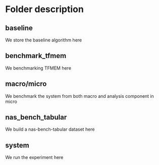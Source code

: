 # Folder description

## baseline

We store the baseline algorithm here

## benchmark_tfmem

We benchmarking TFMEM here

## macro/micro

We benchmark the system from both macro and analysis component in micro

## nas_bench_tabular

We build a nas-bench-tabular dataset here

## system

We run the experiment here